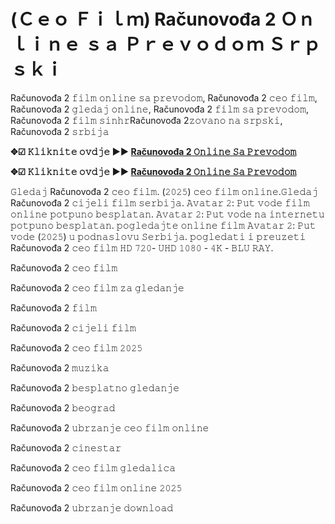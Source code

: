 # (Ｃｅｏ Ｆｉｌｍ) Računovođa 2 Ｏｎｌｉｎｅ ｓａ Ｐｒｅｖｏｄｏｍ Ｓｒｐｓｋｉ

Računovođa 2 𝚏𝚒𝚕𝚖 𝚘𝚗𝚕𝚒𝚗𝚎 𝚜𝚊 𝚙𝚛𝚎𝚟𝚘𝚍𝚘𝚖, Računovođa 2 𝚌𝚎𝚘 𝚏𝚒𝚕𝚖, Računovođa 2 𝚐𝚕𝚎𝚍𝚊𝚓 𝚘𝚗𝚕𝚒𝚗𝚎, Računovođa 2 𝚏𝚒𝚕𝚖 𝚜𝚊 𝚙𝚛𝚎𝚟𝚘𝚍𝚘𝚖, Računovođa 2 𝚏𝚒𝚕𝚖 𝚜𝚒𝚗𝚑𝚛Računovođa 2𝚣𝚘𝚟𝚊𝚗𝚘 𝚗𝚊 𝚜𝚛𝚙𝚜𝚔𝚒, Računovođa 2 𝚜𝚛𝚋𝚒𝚓𝚊


**✥☑ 𝙺𝚕𝚒𝚔𝚗𝚒𝚝𝚎 𝚘𝚟𝚍𝚓𝚎 ►► [Računovođa 2 𝙾𝚗𝚕𝚒𝚗𝚎 𝚂𝚊 𝙿𝚛𝚎𝚟𝚘𝚍𝚘𝚖](https://tinyurl.com/3er3cum7)**

**✥☑ 𝙺𝚕𝚒𝚔𝚗𝚒𝚝𝚎 𝚘𝚟𝚍𝚓𝚎 ►► [Računovođa 2 𝙾𝚗𝚕𝚒𝚗𝚎 𝚂𝚊 𝙿𝚛𝚎𝚟𝚘𝚍𝚘𝚖](https://tinyurl.com/3er3cum7)**

𝙶𝚕𝚎𝚍𝚊𝚓 Računovođa 2 𝚌𝚎𝚘 𝚏𝚒𝚕𝚖. (𝟸𝟶𝟸𝟻) 𝚌𝚎𝚘 𝚏𝚒𝚕𝚖 𝚘𝚗𝚕𝚒𝚗𝚎.𝙶𝚕𝚎𝚍𝚊𝚓 Računovođa 2 𝚌𝚒𝚓𝚎𝚕𝚒 𝚏𝚒𝚕𝚖 𝚜𝚎𝚛𝚋𝚒𝚓𝚊. 𝙰𝚟𝚊𝚝𝚊𝚛 𝟸: 𝙿𝚞𝚝 𝚟𝚘𝚍𝚎  𝚏𝚒𝚕𝚖 𝚘𝚗𝚕𝚒𝚗𝚎 𝚙𝚘𝚝𝚙𝚞𝚗𝚘 𝚋𝚎𝚜𝚙𝚕𝚊𝚝𝚊𝚗. 𝙰𝚟𝚊𝚝𝚊𝚛 𝟸: 𝙿𝚞𝚝 𝚟𝚘𝚍𝚎  𝚗𝚊 𝚒𝚗𝚝𝚎𝚛𝚗𝚎𝚝𝚞 𝚙𝚘𝚝𝚙𝚞𝚗𝚘 𝚋𝚎𝚜𝚙𝚕𝚊𝚝𝚊𝚗. 𝚙𝚘𝚐𝚕𝚎𝚍𝚊𝚓𝚝𝚎 𝚘𝚗𝚕𝚒𝚗𝚎 𝚏𝚒𝚕𝚖 𝙰𝚟𝚊𝚝𝚊𝚛 𝟸: 𝙿𝚞𝚝 𝚟𝚘𝚍𝚎 (𝟸𝟶𝟸𝟻) 𝚞 𝚙𝚘𝚍𝚗𝚊𝚜𝚕𝚘𝚟𝚞 𝚂𝚎𝚛𝚋𝚒𝚓𝚊. 𝚙𝚘𝚐𝚕𝚎𝚍𝚊𝚝𝚒 𝚒 𝚙𝚛𝚎𝚞𝚣𝚎𝚝𝚒 Računovođa 2 𝚌𝚎𝚘 𝚏𝚒𝚕𝚖 𝙷𝙳 𝟽𝟸𝟶- 𝚄𝙷𝙳 𝟷𝟶𝟾𝟶 - 𝟺𝙺 - 𝙱𝙻𝚄 𝚁𝙰𝚈.

Računovođa 2 𝚌𝚎𝚘 𝚏𝚒𝚕𝚖

Računovođa 2 𝚌𝚎𝚘 𝚏𝚒𝚕𝚖 𝚣𝚊 𝚐𝚕𝚎𝚍𝚊𝚗𝚓𝚎

Računovođa 2 𝚏𝚒𝚕𝚖

Računovođa 2 𝚌𝚒𝚓𝚎𝚕𝚒 𝚏𝚒𝚕𝚖

Računovođa 2 𝚌𝚎𝚘 𝚏𝚒𝚕𝚖 𝟸𝟶𝟸𝟻

Računovođa 2 𝚖𝚞𝚣𝚒𝚔𝚊

Računovođa 2 𝚋𝚎𝚜𝚙𝚕𝚊𝚝𝚗𝚘 𝚐𝚕𝚎𝚍𝚊𝚗𝚓𝚎

Računovođa 2 𝚋𝚎𝚘𝚐𝚛𝚊𝚍

Računovođa 2 𝚞𝚋𝚛𝚣𝚊𝚗𝚓𝚎 𝚌𝚎𝚘 𝚏𝚒𝚕𝚖 𝚘𝚗𝚕𝚒𝚗𝚎

Računovođa 2 𝚌𝚒𝚗𝚎𝚜𝚝𝚊𝚛

Računovođa 2 𝚌𝚎𝚘 𝚏𝚒𝚕𝚖 𝚐𝚕𝚎𝚍𝚊𝚕𝚒𝚌𝚊

Računovođa 2 𝚌𝚎𝚘 𝚏𝚒𝚕𝚖 𝚘𝚗𝚕𝚒𝚗𝚎 𝟸𝟶𝟸𝟻

Računovođa 2 𝚞𝚋𝚛𝚣𝚊𝚗𝚓𝚎 𝚍𝚘𝚠𝚗𝚕𝚘𝚊𝚍
